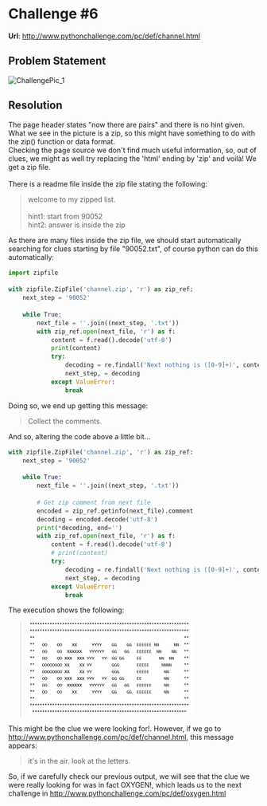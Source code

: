 # Challenge #6
**Url**: http://www.pythonchallenge.com/pc/def/channel.html<br/>
## Problem Statement
![ChallengePic_1](http://www.pythonchallenge.com/pc/def/channel.jpg)<br/>

## Resolution
The page header states "now there are pairs" and there is no hint given.<br/>
What we see in the picture is a zip, so this might have something to do with the zip() function or data format.<br/>
Checking the page source we don't find much useful information, so, out of clues, we might as well try replacing the 'html' ending by 'zip' and voilà! We get a zip file.<br/>
<br/>
There is a readme file inside the zip file stating the following:
>welcome to my zipped list.<br/><br/>
>hint1: start from 90052<br/>
>hint2: answer is inside the zip<br/>

As there are many files inside the zip file, we should start automatically searching for clues starting by file "90052.txt", of course python can do this automatically:
```python
import zipfile

with zipfile.ZipFile('channel.zip', 'r') as zip_ref:
    next_step = '90052'

    while True:
        next_file = ''.join((next_step, '.txt'))
        with zip_ref.open(next_file, 'r') as f:
            content = f.read().decode('utf-8')
            print(content)
            try:
                decoding = re.findall('Next nothing is ([0-9]+)', content)
                next_step, = decoding
            except ValueError:
                break

```
Doing so, we end up getting this message:
> Collect the comments.

And so, altering the code above a little bit...
```python
with zipfile.ZipFile('channel.zip', 'r') as zip_ref:
    next_step = '90052'

    while True:
        next_file = ''.join((next_step, '.txt'))

        # Get zip comment from next file
        encoded = zip_ref.getinfo(next_file).comment
        decoding = encoded.decode('utf-8')
        print(*decoding, end='')
        with zip_ref.open(next_file, 'r') as f:
            content = f.read().decode('utf-8')
            # print(content)
            try:
                decoding = re.findall('Next nothing is ([0-9]+)', content)
                next_step, = decoding
            except ValueError:
                break

```
The execution shows the following:
 >![ChallengePic_1](hockey.PNG)<br/>

This might be the clue we were looking for!. However, if we go to http://www.pythonchallenge.com/pc/def/channel.html, this message appears:
> it's in the air. look at the letters. 

So, if we carefully check our previous output, we will see that the clue we were really looking for was in fact OXYGEN!, which leads us to the next challenge in http://www.pythonchallenge.com/pc/def/oxygen.html

